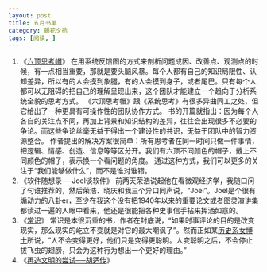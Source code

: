 ```yaml
---
layout: post
title: 五月书单
category: 朝花夕拾
tags: [阅读, ]
---
```

1. 《<a href="http://www.amazon.cn/gp/product/B0017HCC1K/ref=oss_product" target="_blank">六顶思考帽</a>》
在用系统反馈图的方式来剖析问题成因、改善点、观测点的时候，有一点相当重要，那就是要头脑风暴。每个人都有自己的知识局限性、认知差异，所以有的人会摸到象腿，有的人会摸到身子，或者尾巴。只有每个人都可以无阻碍的把自己的理解呈现出来，这个团队才能建立一个趋向于分析系统全貌的思考方式。
《六顶思考帽》跟《系统思考》有很多异曲同工之处，但它给出了一种更具有可操作性的团队协作方式。
书的开篇就指出：因为每个人各自的关注点不同，再加上背景和知识结构的差异，往往会出现很多不必要的争论。而这些争论丝毫无益于得出一个建设性的共识，无益于团队中的智力资源整合。
作者提出的解决方案很简单：所有思考者在同一时间只做一件事情，把逻辑、情感、创造、信息等等区分开。我们有六顶不同颜色的帽子，戴上不同颜色的帽子，表示换一个看问题的角度。
通过这种方式，我们可以更多的关注于“我们能够做什么”，而不是谁对谁错。
2. 《软件随想录──Joel谈软件》
前两天荣浩说起他在看微观经济学，我随口问了句谁推荐的，然后荣浩、晓庆和我三个异口同声说，“Joel”。Joel是个很有煽动力的八卦er，至少在我这个没有把1940年以来的重要论文或者图灵演讲集都读过一遍的人眼中看来，他还是很能把各种史事信手拈来挥洒如意的。
3. 《<a href="http://www.amazon.cn/gp/product/B001PTGXVU/ref=oss_product" target="_blank">常识</a>》
常识是本很沉重的书，作者在封底说，“如果时事评论的目的是改变现实，那么现实的屹立不变就是对它的最大嘲讽了”。然而正如某<a href="http://losersclub1958.thoughtworkers.org/" target="_blank">历史系女博士</a>所说，“人不会变得更好，他们只是变得更聪明。人变聪明之后，不会停止拔飞虫的翅膀，只会为这种行为想出一个更好的理由。”
4. 《<a href="http://www.amazon.cn/gp/product/B0011BV4IY/ref=oss_product" target="_blank">再造文明的尝试──胡适传</a>》